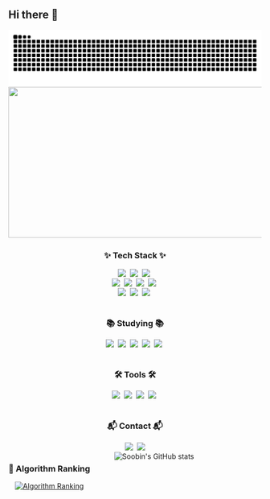 ## Hi there 👋
<!--snake-->
<!-- <img src="https://github.com/sbyy77dev/sbyy77dev/blob/output/github-contribution-grid-snake.svg"/> -->
<img src="https://github.com/sbyy77dev/sbyy77dev/blob/output/github-contribution-grid-snake.svg"/>
<!--snake-->

<a href="https://www.gitanimals.org/en_US?utm_medium=image&utm_source=sbyy77dev&utm_content=farm">
<img
  src="https://render.gitanimals.org/farms/sbyy77dev"
  width="600"
  height="300"
/>
</a>

<!--내용 부분-->
<h3 align="center">✨ Tech Stack ✨</h3>
<div align="center">
  <img src="https://img.shields.io/badge/C++-00599C.svg?style=for-the-badge&logo=c%2b%2b&logoColor=white" />&nbsp
  <img src="https://img.shields.io/badge/Java-007396.svg?style=for-the-badge&logo=java&logoColor=white" />&nbsp
  <img src="https://img.shields.io/badge/SpringBoot-6DB33F.svg?style=for-the-badge&logo=springboot&logoColor=white" />&nbsp
</div>

<div align="center">
  <img src="https://img.shields.io/badge/React-20232a.svg?style=for-the-badge&logo=react&logoColor=61DAFB" />&nbsp
  <img src="https://img.shields.io/badge/JavaScript-F7DF1E.svg?style=for-the-badge&logo=javascript&logoColor=20232a" />&nbsp
  <img src="https://img.shields.io/badge/HTML5-E34F26.svg?style=for-the-badge&logo=html5&logoColor=white" />&nbsp
  <img src="https://img.shields.io/badge/CSS3-1572B6.svg?style=for-the-badge&logo=css3&logoColor=white" />&nbsp
</div>

<div align="center">
  <img src="https://img.shields.io/badge/Python-3670A0?style=for-the-badge&logo=python&logoColor=ffdd54" />&nbsp
  <img src="https://img.shields.io/badge/SQL-4479A1.svg?style=for-the-badge&logo=postgresql&logoColor=white" />&nbsp
  <img src="https://img.shields.io/badge/ABAP-009999.svg?style=for-the-badge&logo=sap&logoColor=white" />&nbsp
</div>

<br>

<h3 align="center">📚 Studying 📚</h3>
<div align="center">
  <img src="https://img.shields.io/badge/R-276DC3.svg?style=for-the-badge&logo=r&logoColor=white" />&nbsp
  <img src="https://img.shields.io/badge/Python-3670A0?style=for-the-badge&logo=python&logoColor=ffdd54" />&nbsp
  <img src="https://img.shields.io/badge/SQL-4479A1.svg?style=for-the-badge&logo=postgresql&logoColor=white" />&nbsp
  <img src="https://img.shields.io/badge/Numpy-4d77cf.svg?style=for-the-badge&logo=numpy&logoColor=white" />&nbsp
  <img src="https://img.shields.io/badge/Pandas-150458.svg?style=for-the-badge&logo=pandas&logoColor=white" />&nbsp
</div>

<br>

<h3 align="center">🛠 Tools 🛠</h3>
<div align="center">
  <img src="https://img.shields.io/badge/Git-F05033.svg?style=for-the-badge&logo=git&logoColor=white" />&nbsp
  <img src="https://img.shields.io/badge/GitHub-181717.svg?style=for-the-badge&logo=github&logoColor=white" />&nbsp
  <img src="https://img.shields.io/badge/Notion-F3F3F3.svg?style=for-the-badge&logo=notion&logoColor=black" />&nbsp
  <img src="https://img.shields.io/badge/Slack-4A154B.svg?style=for-the-badge&logo=slack&logoColor=white" />&nbsp
</div>

<br>

<h3 align="center">📬 Contact 📬</h3>
<div align="center">
  <img src="https://img.shields.io/badge/email-sbyy77dev@naver.com-blue?style=for-the-badge&logo=gmail&logoColor=white" />&nbsp
  <a href="https://velog.io/@sbyy77dev/posts">
    <img src="https://img.shields.io/badge/Velog-20C997.svg?style=for-the-badge&logo=velog&logoColor=white" />
  </a>
</div>

<div align="center" style="display: flex; gap: 24px;">
<div>
<h3 align="center"> 🚩 Algorithm Ranking </h3>
<a href="https://solved.ac/profile/sbyy77">
<img src="https://mazassumnida.wtf/api/v2/generate_badge?boj=sbyy77" alt="Algorithm Ranking" />
</a>
</div>
<br/>
<div>
<img src="https://github-readme-stats.vercel.app/api?username=sbyy77dev&show_icons=true&theme=radical" alt="Soobin's GitHub stats" />
</div>
</div>







<!-- 주석-->
<!--
[![Hits](https://hits.sh/github.com/sbyy77dev.svg)](https://hits.sh/github.com/sbyy77dev/)
-->

<!--
**sbyy77dev/sbyy77dev** is a ✨ _special_ ✨ repository because its `README.md` (this file) appears on your GitHub profile.

Here are some ideas to get you started:

- 🔭 I’m currently working on ...
- 🌱 I’m currently learning ...
- 👯 I’m looking to collaborate on ...
- 🤔 I’m looking for help with ...
- 💬 Ask me about ...
- 📫 How to reach me: ...
- 😄 Pronouns: ...
- ⚡ Fun fact: ...
-->
